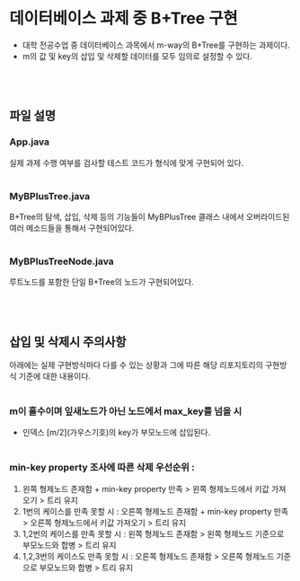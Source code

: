 # 데이터베이스 과제 중 B+Tree 구현
* 대학 전공수업 중 데이터베이스 과목에서 m-way의 B+Tree를 구현하는 과제이다.
* m의 값 및 key의 삽입 및 삭제할 데이터를 모두 임의로 설정할 수 있다.
<br><br><br><br>

## 파일 설명

### App.java
실제 과제 수행 여부를 검사할 테스트 코드가 형식에 맞게 구현되어 있다.
<br><br>

### MyBPlusTree.java
B+Tree의 탐색, 삽입, 삭제 등의 기능들이 MyBPlusTree 클래스 내에서 오버라이드된 여러 메소드들을 통해서 구현되어있다.
<br><br>

### MyBPlusTreeNode.java
루트노드를 포함한 단일 B+Tree의 노드가 구현되어있다.
<br><br><br><br>

## 삽입 및 삭제시 주의사항
아래에는 실제 구현방식마다 다를 수 있는 상황과 그에 따른 해당 리포지토리의 구현방식 기준에 대한 내용이다.
<br><br>

### m이 홀수이며 잎새노드가 아닌 노드에서 max_key를 넘을 시
* 인덱스 [m/2]\(가우스기호)의 key가 부모노드에 삽입된다.
<br><br>

### min-key property 조사에 따른 삭제 우선순위 :
1. 왼쪽 형제노드 존재함 + min-key property 만족 > 왼쪽 형제노드에서 키값 가져오기 > 트리 유지
2. 1번의 케이스를 만족 못할 시 : 오른쪽 형제노드 존재함 + min-key property 만족 > 오른쪽 형제노드에서 키값 가져오기 > 트리 유지
3. 1,2번의 케이스를 만족 못할 시 : 왼쪽 형제노드 존재함 > 왼쪽 형제노드 기준으로 부모노드와 합병 > 트리 유지
4. 1,2,3번의 케이스도 만족 못할 시 : 오른쪽 형제노드 존재함 > 오른쪽 형제노드 기준으로 부모노드와 합병 > 트리 유지
